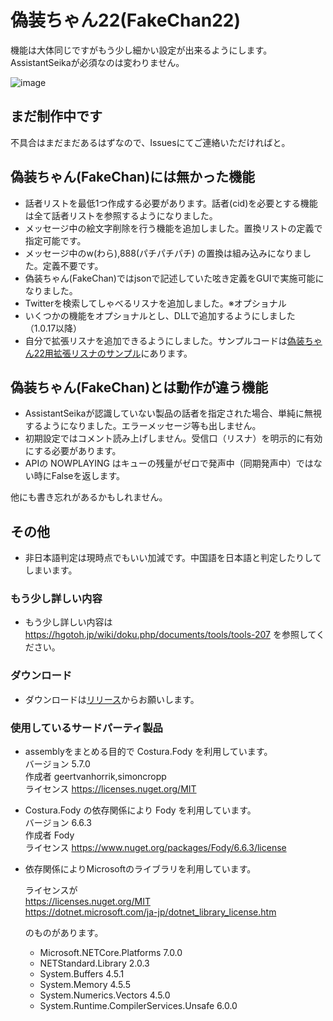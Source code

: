 # 偽装ちゃん22(FakeChan22)

機能は大体同じですがもう少し細かい設定が出来るようにします。AssistantSeikaが必須なのは変わりません。

![image](https://user-images.githubusercontent.com/22530106/192142882-3d7ae2e4-ba15-46a1-a407-dfd9d05569d2.png)

## まだ制作中です

不具合はまだまだあるはずなので、Issuesにてご連絡いただければと。

## 偽装ちゃん(FakeChan)には無かった機能

 - 話者リストを最低1つ作成する必要があります。話者(cid)を必要とする機能は全て話者リストを参照するようになりました。
 - メッセージ中の絵文字削除を行う機能を追加しました。置換リストの定義で指定可能です。
 - メッセージ中のw(わら),888(パチパチパチ) の置換は組み込みになりました。定義不要です。
 - 偽装ちゃん(FakeChan)ではjsonで記述していた呟き定義をGUIで実施可能になりました。
 - Twitterを検索してしゃべるリスナを追加しました。※オプショナル
 - いくつかの機能をオプショナルとし、DLLで追加するようにしました（1.0.17以降）
 - 自分で拡張リスナを追加できるようにしました。サンプルコードは[偽装ちゃん22用拡張リスナのサンプル](https://github.com/k896951/TaskSampleTask)にあります。

## 偽装ちゃん(FakeChan)とは動作が違う機能

 - AssistantSeikaが認識していない製品の話者を指定された場合、単純に無視するようになりました。エラーメッセージ等も出しません。
 - 初期設定ではコメント読み上げしません。受信口（リスナ）を明示的に有効にする必要があります。
 - APIの NOWPLAYING はキューの残量がゼロで発声中（同期発声中）ではない時にFalseを返します。

他にも書き忘れがあるかもしれません。

## その他

 - 非日本語判定は現時点でもいい加減です。中国語を日本語と判定したりしてしまいます。

### もう少し詳しい内容

 - もう少し詳しい内容は https://hgotoh.jp/wiki/doku.php/documents/tools/tools-207 を参照してください。  

### ダウンロード

 - ダウンロードは[リリース](https://github.com/k896951/FakeChan22/releases)からお願いします。

### 使用しているサードパーティ製品

 - assemblyをまとめる目的で Costura.Fody を利用しています。  
   バージョン 5.7.0  
   作成者     geertvanhorrik,simoncropp  
   ライセンス https://licenses.nuget.org/MIT  

 - Costura.Fody の依存関係により Fody を利用しています。  
   バージョン 6.6.3  
   作成者     Fody  
   ライセンス https://www.nuget.org/packages/Fody/6.6.3/license  

 - 依存関係によりMicrosoftのライブラリを利用しています。  
  
     ライセンスが  
       https://licenses.nuget.org/MIT  
       https://dotnet.microsoft.com/ja-jp/dotnet_library_license.htm  
  
     のものがあります。  
  
   -   Microsoft.NETCore.Platforms    7.0.0
   -   NETStandard.Library    2.0.3
   -   System.Buffers    4.5.1
   -   System.Memory    4.5.5
   -   System.Numerics.Vectors    4.5.0
   -   System.Runtime.CompilerServices.Unsafe    6.0.0
